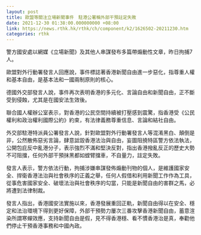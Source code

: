```yaml
---
layout: post
title: 歐盟等關注立場新聞事件　駐港公署稱外部干預註定失敗
date: 2021-12-30 01:38:00.000000000 +08:00
link: https://news.rthk.hk/rthk/ch/component/k2/1626502-20211230.htm
categories: rthk
---
```


警方國安處以網媒《立場新聞》及其他人串謀發布多篇帶煽動性文章，昨日拘捕7人。

歐盟對外行動署發言人回應說，事件標誌著香港新聞自由進一步惡化，指尊重人權和基本自由，是基本法和一國兩制原則的核心。

德國外交部發言人說，事件再次表明香港的多元化、言論自由和新聞自由，正不斷受到侵蝕，尤其是在國安法生效後。

聯合國人權辦公室表示，對香港的公民空間持續被打壓感到震驚，指香港受《公民權利和政治權利國際公約》約束，有法律義務尊重信息、言論和結社自由。

外交部駐港特派員公署發言人說，針對歐盟對外行動署發言人等混淆黑白、顛倒是非，公然散佈惡劣言論，肆意詆毀香港法治與自由，妄圖阻撓特區警方依法執法，公開包庇反中亂港分子，表示強烈不滿和堅決反對，指出香港撥亂反正的歷史大勢不可阻擋，任何外部干預抹黑都如螳臂擋車，不自量力，註定失敗。

發言人表示，警方依法行動，拘捕涉嫌串謀發佈煽動刊物的個人，是維護國家安全、捍衛香港法治與社會秩序的正義之舉，任何人假借和利用新聞工作作為工具，從事危害國家安全、破壞法治與社會秩序的勾當，只能是新聞自由的害群之馬，必將遭到法律制裁。

發言人指出，香港國安法實施以來，香港發展重回正軌，新聞自由得以在安全、穩定和法治環境下得到更好保障，外部干預勢力屢次三番攻擊香港新聞自由，蓄意渲染所謂寒蟬效應，支持新聞自由是假，見不得香港穩、看不慣香港治是真，奉勸他們停止干預香港事務和中國內政。
